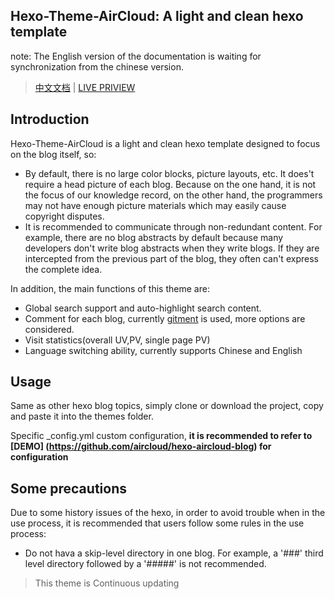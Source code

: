 ## Hexo-Theme-AirCloud: A light and clean hexo template

note: The English version of the documentation is waiting for synchronization from the chinese version.

> [中文文档](./readme.md) | [LIVE PRIVIEW](http://niexiaotao.cn/)

## Introduction

Hexo-Theme-AirCloud is a light and clean hexo template designed to focus on the blog itself, so:

* By default, there is no large color blocks, picture layouts, etc. It does't require a head picture of each blog. Because on the one hand, it is not the focus of our knowledge record, on the other hand, the programmers may not have enough picture materials which may easily cause copyright disputes.
* It is recommended to communicate through non-redundant content. For example, there are no blog abstracts by default because many developers don't write blog abstracts when they write blogs. If they are intercepted from the previous part of the blog, they often can't express the complete idea.

In addition, the main functions of this theme are:


* Global search support and auto-highlight search content.
* Comment for each blog, currently [gitment](https://imsun.net/posts/gitment-introduction/) is used, more options are considered.
* Visit statistics(overall UV,PV, single page PV)
* Language switching ability, currently supports Chinese and English

## Usage

Same as other hexo blog topics, simply clone or download the project, copy and paste it into the themes folder.

Specific _config.yml custom configuration, **it is recommended to refer to [DEMO] (https://github.com/aircloud/hexo-aircloud-blog) for configuration**

## Some precautions

Due to some history issues of the hexo, in order to avoid trouble when in the use process, it is recommended that users follow some rules in the use process:

* Do not hava a skip-level directory in one blog. For example, a '###' third level directory followed by a '#####' is not recommended.


> This theme is Continuous updating